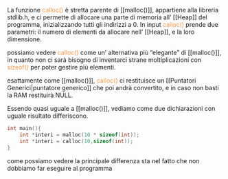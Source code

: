 La funzione <font color="#f79646">calloc()</font> è stretta parente di [[malloc()]], appartiene alla libreria stdlib.h, e ci permette di allocare una parte di memoria all’ [[Heap]] del programma, inizializzando tutti gli indirizzi a 0.
In input <font color="#f79646">calloc()</font> prende due parametri: il numero di elementi da allocare nell’ [[Heap]], e la loro dimensione.

possiamo vedere <font color="#f79646">calloc()</font> come un’ alternativa più “elegante” di [[malloc()]], in quanto non ci sarà bisogno di inventarci strane moltiplicazioni con <font color="#f79646">sizeof()</font> per poter gestire più elementi.

esattamente come [[malloc()]], <font color="#f79646">calloc()</font> ci restituisce un [[Puntatori Generici|puntatore generico]] che poi andrà convertito, e in caso non basti la RAM restituirà NULL.

Essendo quasi uguale a [[malloc()]], vediamo come due dichiarazioni con uguale risultato differiscono.

```C
int main(){
	int *interi = malloc(10 * sizeof(int));
	int *interi = calloc(10,sizeof(int));
}
```

come possiamo vedere la principale differenza sta nel fatto che non dobbiamo far eseguire al programma 
